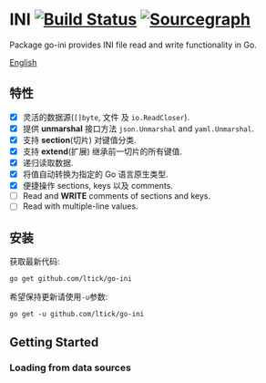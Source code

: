 INI [![Build Status](https://travis-ci.org/ltick/go-ini.svg?branch=master)](https://travis-ci.org/ltick/go-ini) [![Sourcegraph](https://sourcegraph.com/github.com/ltick/go-ini/-/badge.svg)](https://sourcegraph.com/github.com/ltick/go-ini?badge)
===

Package go-ini provides INI file read and write functionality in Go.

[English](README.md)

## 特性

- [x] 灵活的数据源(`[]byte`, 文件 及 `io.ReadCloser`).
- [x] 提供 **unmarshal** 接口方法 `json.Unmarshal` and `yaml.Unmarshal`.
- [x] 支持 **section**(切片) 对键值分类.
- [x] 支持 **extend**(扩展) 继承前一切片的所有键值.
- [x] 递归读取数据.
- [x] 将值自动转换为指定的 Go 语言原生类型.
- [x] 便捷操作 sections, keys 以及 comments.
- [ ] Read and **WRITE** comments of sections and keys.
- [ ] Read with multiple-line values.

## 安装

获取最新代码:

	go get github.com/ltick/go-ini

希望保持更新请使用`-u`参数:

	go get -u github.com/ltick/go-ini

## Getting Started

### Loading from data sources
